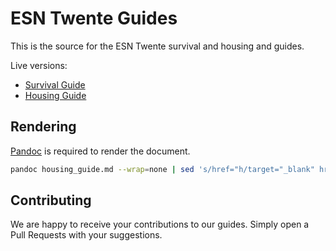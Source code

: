 # ESN Twente Guides

This is the source for the ESN Twente survival and housing and guides.

Live versions:
* [Survival Guide](https://esntwente.nl/guide)
* [Housing Guide](https://esntwente.nl/housing)

## Rendering
[Pandoc](https://github.com/jgm/pandoc) is required to render the document.
 ```bash
pandoc housing_guide.md --wrap=none | sed 's/href="h/target="_blank" href="h/g' > housing_guide.html
```

## Contributing

We are happy to receive your contributions to our guides. Simply open a Pull Requests with your suggestions.
